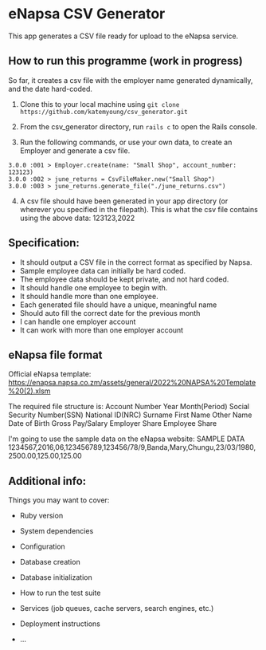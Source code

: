 # eNapsa CSV Generator

This app generates a CSV file ready for upload to the eNapsa service. 

## How to run this programme (work in progress)

So far, it creates a csv file with the employer name generated dynamically, and the date hard-coded.

1. Clone this  to your local machine using 
`git clone https://github.com/katemyoung/csv_generator.git`

2. From the csv_generator directory, run `rails c` to open the Rails console.

3. Run the following commands, or use your own data, to create an Employer and generate a csv file.

```
3.0.0 :001 > Employer.create(name: "Small Shop", account_number: 123123)
3.0.0 :002 > june_returns = CsvFileMaker.new("Small Shop")
3.0.0 :003 > june_returns.generate_file("./june_returns.csv")
```

4. A csv file should have been generated in your app directory (or wherever you specified in the filepath). This is what the csv file contains using the above data: 123123,2022


## Specification:

- It should output a CSV file in the correct format as specified by Napsa.
- Sample employee data can initially be hard coded.
- The employee data should be kept private, and not hard coded. 
- It should handle one employee to begin with.
- It should handle more than one employee.
- Each generated file should have a unique, meaningful name
- Should auto fill the correct date for the previous month
- I can handle one employer account
- It can work with more than one employer account


## eNapsa file format 
Official eNapsa template: https://enapsa.napsa.co.zm/assets/general/2022%20NAPSA%20Template%20(2).xlsm 

The required file structure is:
Account Number 	Year 	Month(Period) 	Social Security Number(SSN) 	National ID(NRC) 	Surname 	First Name 	Other Name 	Date of Birth 	Gross Pay/Salary 	Employer Share 	Employee Share

I'm going to use the sample data on the eNapsa website:
SAMPLE DATA
1234567,2016,06,123456789,123456/78/9,Banda,Mary,Chungu,23/03/1980,2500.00,125.00,125.00  

## Additional info:
Things you may want to cover:

* Ruby version

* System dependencies

* Configuration

* Database creation

* Database initialization

* How to run the test suite

* Services (job queues, cache servers, search engines, etc.)

* Deployment instructions

* ...